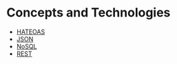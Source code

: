 # Concepts and Technologies

 - [HATEOAS](./hateoas)
 - [JSON](./json)
 - [NoSQL](./nosql)
 - [REST](./rest)
 